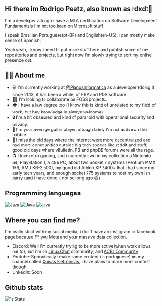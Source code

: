 ## Hi there im Rodrigo Peetz, also known as rdxdt👋

I'm a developer altough i have a MTA certification on Software Development Fundamentals i'm not too keen on Microsoft stuff.

I speak Brazilian Portuguese(pt-BR) and English(en-US), i can mostly make sense of Spanish.

Yeah yeah, i know i need to put more stuff here and publish some of my repositories and projects, but right now i'm slowly trying to sort my online presence out.

## 👨🏻 About me 
- 💻 I’m currently working at [@PlanosInformatica](https://github.com/PlanosInformatica/) as a developer (doing it since 2013, it has been a while) of ERP and POS software.
- 🤝🏻 I’m looking to collaborate on FOSS projects...
- 🎓 I have a law degree too (i know this is kind of unrelated to my field of work, but hey knowledge is always welcome).
- 🔒 I'm a bit obsessed and kind of paranoid with operational security and privacy.
- 🎸 I'm your average guitar player, altough lately i'm not active on this hobbie
- 💾 I miss the old days where the internet were more decentralized and had more communities outside big tech spaces like reddit and stuff, good old days where vBulletin,IPB and phpBB forums were all the rage.
- 📺 I love retro gaming, and i currently own in my collection a Nintendo 64, PlayStation 1, a 486 PC, about two Socket 7 systems (Pentium MMX 166, AMD K6-2 500), my good old Athlon XP 2400+ that i had since my early teen years, and enough socket 775 systems to host my own lan party (and i have done it not so long ago 😅)

## Programming languages
<img src="https://img.shields.io/badge/C-007396?style=for-the-badge&logo=java&logoColor=white" alt="Java" />  <img src="https://img.shields.io/badge/Object Pascal-007396?style=for-the-badge&logo=java&logoColor=white" alt="Java" />  <img src="https://img.shields.io/badge/Python-007396?style=for-the-badge&logo=java&logoColor=white" alt="Java" />

## Where you can find me?
I'm really strict with my social media, i don't have an instagram or facebook page because F* you Meta and your massive data collection.
- Discord: Well i'm currently trying to be more active(when work allows me to), but i'm on [Linux.Chat](https://linux.chat/) community, and [ACBr Community](https://discord.gg/acbr)
- Youtube: Sporadically i make some content (in portuguese) on my channel called [Coisas Eletrônicas](https://www.youtube.com/@coisaseletronicas5593), i have plans to make more content though.
- LinkedIn: Soon

## Github stats

![<username>'s Stats](https://github-readme-stats.vercel.app/api?username=rdxdt&theme=vue-dark&show_icons=true&hide_border=true&count_private=true)
